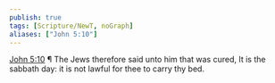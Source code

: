 ```yaml
---
publish: true
tags: [Scripture/NewT, noGraph]
aliases: ["John 5:10"]
---
```

[John 5:10](https://churchofjesuschrist.org/study/scriptures/nt/john/5?lang=eng&id=p10#p10) ¶ The Jews therefore said unto him that was cured, It is the sabbath day: it is not lawful for thee to carry thy bed.
